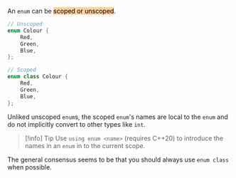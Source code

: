 An `enum` can be <mark style="background: #FFB86CA6;">scoped or unscoped</mark>.

```cpp
// Unscoped
enum Colour {
	Red,
	Green,
	Blue,
};

// Scoped
enum class Colour {
	Red,
	Green,
	Blue,
};
```

Unliked unscoped `enum`s, the scoped `enum`'s names are local to the `enum` and do not implicitly convert to other types like `int`.

>[!info] Tip
>Use `using enum <name>` (requires C++20) to introduce the names in an `enum` in to the current scope.

The general consensus seems to be that you should always use `enum class` when possible.
